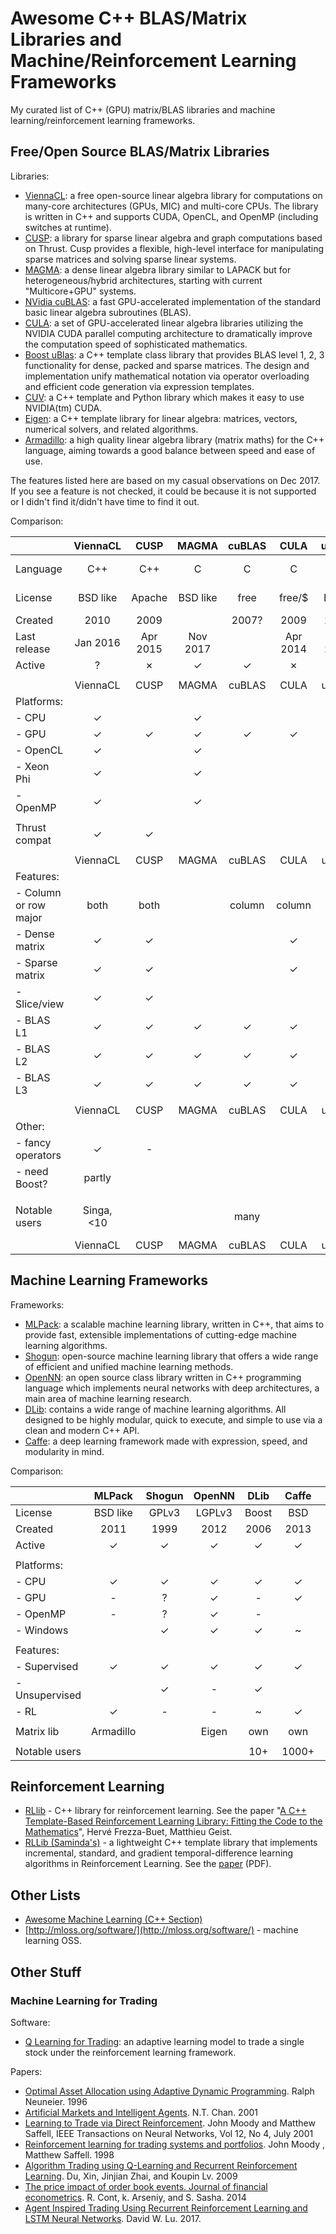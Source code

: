 # Awesome C++ BLAS/Matrix Libraries and Machine/Reinforcement Learning Frameworks

My curated list of C++ (GPU) matrix/BLAS libraries and machine learning/reinforcement learning frameworks.

## Free/Open Source BLAS/Matrix Libraries

Libraries:
- [ViennaCL](http://viennacl.sourceforge.net/): a free open-source linear algebra library for computations on many-core architectures (GPUs, MIC) and multi-core CPUs. The library is written in C++ and supports CUDA, OpenCL, and OpenMP (including switches at runtime).
- [CUSP](https://github.com/cusplibrary/cusplibrary): a library for sparse linear algebra and graph computations based on Thrust. Cusp provides a flexible, high-level interface for manipulating sparse matrices and solving sparse linear systems.
- [MAGMA](http://icl.cs.utk.edu/magma/): a dense linear algebra library similar to LAPACK but for heterogeneous/hybrid architectures, starting with current "Multicore+GPU" systems.
- [NVidia cuBLAS](https://developer.nvidia.com/cublas): a fast GPU-accelerated implementation of the standard basic linear algebra subroutines (BLAS).
- [CULA](http://www.culatools.com/): a set of GPU-accelerated linear algebra libraries utilizing the NVIDIA CUDA parallel computing architecture to dramatically improve the computation speed of sophisticated mathematics.
- [Boost uBlas](http://www.boost.org/doc/libs/1_59_0/libs/numeric/ublas/doc/): a C++ template class library that provides BLAS level 1, 2, 3 functionality for dense, packed and sparse matrices. The design and implementation unify mathematical notation via operator overloading and efficient code generation via expression templates.
- [CUV](https://github.com/deeplearningais/CUV): a C++ template and Python library which makes it easy to use NVIDIA(tm)
CUDA.
- [Eigen](https://eigen.tuxfamily.org): a C++ template library for linear algebra: matrices, vectors, numerical solvers, and related algorithms.
- [Armadillo](http://arma.sourceforge.net/): a high quality linear algebra library (matrix maths) for the C++ language, aiming towards a good balance between speed and ease of use.

The features listed here are based on my casual observations on Dec 2017. If you see a feature is not checked, it could be because it is not supported or I didn't find it/didn't have time to find it out.

Comparison:

|              | ViennaCL |   CUSP   |  MAGMA   |  cuBLAS  |   CULA   |   uBLAS  |   CUV    |  Eigen   |Armadillo |
|--------------|:--------:|:--------:|:--------:|:--------:|:--------:|:--------:|:--------:|:--------:|:--------:|
| Language     |    C++   |    C++   |     C    |    C     |     C    |    C++   |   C++    |  c++98   | C++98 - 14 |
| License      | BSD like | Apache   | BSD like | free     | free/$   |  Boost   | BSD like |  MPL2    | Apache 2 |
| Created      | 2010     | 2009     |          | 2007?    |   2009   |   2004   |          |   2009   |   2008   |
| Last release | Jan 2016 | Apr 2015 | Nov 2017 |          | Apr 2014 | May 2016 | Sep 2015 | Jun 2017 | Dec 2017 |
| Active       |    ?     |    ✗     |    ✓     |    ✓     |    ✗     |     ?    |    ✗     |    ✓     |    ✓     |
|              |          |          |          |          |          |          |          |          |          |
|              | ViennaCL |   CUSP   |  MAGMA   |  cuBLAS  |   CULA   |   uBLAS  |   CUV    |  Eigen   |Armadillo |
| Platforms:   |          |          |          |          |          |          |          |          |          |
| - CPU        |    ✓     |          |    ✓     |          |          |     ✓    |    ✓     |    ✓     |    ✓     |
| - GPU        |    ✓     |    ✓     |    ✓     |    ✓     |    ✓     |          |    ✓     |    ✓     | partial  |
| - OpenCL     |    ✓     |          |    ✓     |          |          |          |          |          |          |
| - Xeon Phi   |    ✓     |          |    ✓     |          |          |          |          |          |          |
| - OpenMP     |    ✓     |          |    ✓     |          |          |          |          |          |    ✓     |
|              |          |          |          |          |          |          |          |          |          |
| Thrust compat|    ✓     |    ✓     |          |          |          |          |          |          |          |
|              |          |          |          |          |          |          |          |          |          |
|              | ViennaCL |   CUSP   |  MAGMA   |  cuBLAS  |   CULA   |   uBLAS  |   CUV    |  Eigen   |Armadillo |
| Features:    |          |          |          |          |          |          |          |          |          |
| - Column or row major| both | both |          |  column  |  column  |          |   both   |   both   |  column  |
| - Dense matrix|    ✓    |    ✓     |          |          |    ✓     |          |          |    ✓     |    ✓     |
| - Sparse matrix|   ✓    |    ✓     |          |          |    ✓     |          |          |    ✓     |    ✓     |
| - Slice/view |     ✓    |    ✓     |          |          |          |    ✓     |          |    ✓     |    ✓     |
| - BLAS L1    |    ✓     |    ✓     |    ✓     |    ✓     |    ✓     |    ✓     |    ✓     |    ✓     |    ✓     |
| - BLAS L2    |    ✓     |    ✓     |    ✓     |    ✓     |    ✓     |    ✓     |          |    ✓     |    ✓     |
| - BLAS L3    |    ✓     |    ✓     |    ✓     |    ✓     |    ✓     |    ✓     |          |    ✓     |    ✓     |
|              |          |          |          |          |          |          |          |          |          |
|              | ViennaCL |   CUSP   |  MAGMA   |  cuBLAS  |   CULA   |   uBLAS  |   CUV    |  Eigen   |Armadillo |
| Other:       |          |          |          |          |          |          |          |          |          |
| - fancy operators|  ✓   |    -     |          |          |          |          |          |          |    ✓     |
| - need Boost?| partly   |          |          |          |          |    ✓     |    ✓     |          |          |
|              |          |          |          |          |          |          |          |          |          |
| Notable users| Singa, <10 |        |          |   many   |          |          |          | TensorFlow, Shogun, 70+ | MLPACK, 30+ |
|              |ViennaCL|  CUSP   |  MAGMA   |  cuBLAS  |   CULA   |   uBLAS  |   CUV    |  Eigen   |Armadillo |


## Machine Learning Frameworks

Frameworks:
- [MLPack](http://mlpack.org/): a scalable machine learning library, written in C++, that aims to provide fast, extensible implementations of cutting-edge machine learning algorithms.
- [Shogun](http://shogun-toolbox.org/): open-source machine learning library that offers a wide range of efficient and unified machine learning methods.
- [OpenNN](http://www.opennn.net/): an open source class library written in C++ programming language which implements neural networks with deep architectures, a main area of machine learning research.
- [DLib](http://dlib.net/ml.html): contains a wide range of machine learning algorithms. All designed to be highly modular, quick to execute, and simple to use via a clean and modern C++ API.
- [Caffe](http://caffe.berkeleyvision.org/): a deep learning framework made with expression, speed, and modularity in mind.

Comparison:

|              |  MLPack  |  Shogun  |  OpenNN  |   DLib   |  Caffe   |          |          |          |          |
|--------------|:--------:|:--------:|:--------:|:--------:|:--------:|:--------:|:--------:|:--------:|:--------:|
| License      | BSD like |  GPLv3   |  LGPLv3  |   Boost  |   BSD    |          |          |          |          |
| Created      |   2011   |   1999   |   2012   |   2006   |   2013   |          |          |          |          |
| Active       |    ✓     |    ✓     |    ✓     |    ✓     |    ✓     |          |          |          |          |
|              |          |          |          |          |          |          |          |          |          |
| Platforms:   |          |          |          |          |          |          |          |          |          |
| - CPU        |    ✓     |    ✓     |    ✓     |    ✓     |    ✓     |          |          |          |          |
| - GPU        |    -     |    ?     |    ✓     |    -     |    ✓     |          |          |          |          |
| - OpenMP     |    -     |    ?     |    ✓     |    -     |          |          |          |          |          |
| - Windows    |          |    ✓     |    ✓     |    ✓     |    ~     |          |          |          |          |
|              |          |          |          |          |          |          |          |          |          |
| Features:    |          |          |          |          |          |          |          |          |          |
| - Supervised |    ✓     |    ✓     |    ✓     |    ✓     |    ✓     |          |          |          |          |
| - Unsupervised|         |    ✓     |    -     |    ✓     |          |          |          |          |          |
| - RL         |    ✓     |    -     |    -     |    ~     |    ✓     |          |          |          |          |
|              |          |          |          |          |          |          |          |          |          |
| Matrix lib   | Armadillo|          |  Eigen   |   own    |   own    |          |          |          |          |
|              |          |          |          |          |          |          |          |          |          |
| Notable users|          |          |          |    10+   |  1000+   |          |          |          |          |


## Reinforcement Learning

- [RLlib](https://github.com/HerveFrezza-Buet/RLlib) - C++ library for reinforcement learning. See the paper "[A C++ Template-Based Reinforcement Learning Library: Fitting the Code to the Mathematics](http://www.jmlr.org/papers/v14/frezza-buet13a.html)", Hervé Frezza-Buet, Matthieu Geist.
- [RLLib (Saminda's)](http://web.cs.miami.edu/home/saminda/rllib.html) - a lightweight C++ template library that implements  incremental, standard, and gradient temporal-difference learning algorithms in Reinforcement Learning. See the [paper](http://robocup.oss-cn-beijing.aliyuncs.com/symposium%2FRoboCup_Symposium_2015_submission_3.pdf) (PDF).

## Other Lists

- [Awesome Machine Learning (C++ Section)](https://github.com/josephmisiti/awesome-machine-learning#cpp)
- [http://mloss.org/software/](http://mloss.org/software/) - machine learning OSS.

## Other Stuff

### Machine Learning for Trading

Software:
- [Q Learning for Trading](https://github.com/ucaiado/QLearning_Trading): an adaptive learning model to trade a single stock under the reinforcement learning framework. 

Papers:
- [Optimal Asset Allocation using Adaptive Dynamic Programming](http://citeseerx.ist.psu.edu/viewdoc/summary?doi=10.1.1.48.2563). Ralph Neuneier. 1996
- [Artificial Markets and Intelligent Agents](http://cbcl.mit.edu/cbcl/publications/theses/thesis-chan.pdf). N.T. Chan. 2001
- [Learning to Trade via Direct Reinforcement](https://bi.snu.ac.kr/SEMINAR/Joint2k1/ojm5.pdf). John Moody and Matthew Saffell, IEEE Transactions on Neural Networks, Vol 12, No 4, July 2001
- [Reinforcement learning for trading systems and portfolios](https://vvvvw.aaai.org/Papers/KDD/1998/KDD98-049.pdf). John Moody , Matthew Saffell. 1998
- [Algorithm Trading using Q-Learning and Recurrent Reinforcement Learning](http://cs229.stanford.edu/proj2009/LvDuZhai.pdf). Du, Xin, Jinjian Zhai, and Koupin Lv. 2009
- [The price impact of order book events. Journal of financial econometrics](https://pdfs.semanticscholar.org/d064/5eb3d744f9e962ff09b8a5e9156f2147e983.pdf). R. Cont, k. Arseniy, and S. Sasha. 2014
- [Agent Inspired Trading Using Recurrent Reinforcement Learning and LSTM Neural Networks](https://arxiv.org/abs/1707.07338). David W. Lu. 2017.

